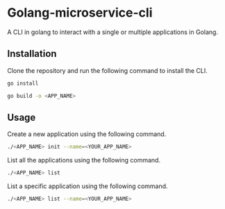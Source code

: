 # Golang-microservice-cli
A CLI in golang to interact with a single or multiple applications in Golang.

## Installation

Clone the repository and run the following command to install the CLI.

```bash
go install
```

```bash
go build -o <APP_NAME>
```

## Usage

Create a new application using the following command.

```bash
./<APP_NAME> init --name=<YOUR_APP_NAME>
```

List all the applications using the following command.

```bash
./<APP_NAME> list
```

List a specific application using the following command.

```bash
./<APP_NAME> list --name=<YOUR_APP_NAME>
```